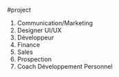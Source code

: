 #project 

1. Communication/Marketing
2. Designer UI/UX
3. Développeur
4. Finance
5. Sales
6. Prospection
7. Coach Développement Personnel